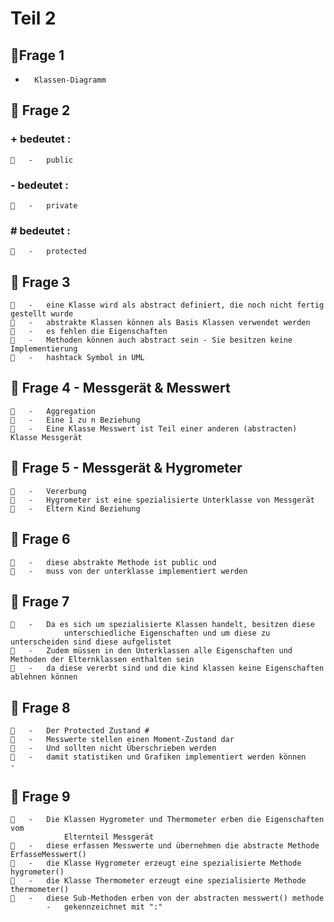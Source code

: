 ﻿# Teil 2

## 💩Frage 1  

-       Klassen-Diagramm

## 💩 Frage 2 

### +  bedeutet :
    🦊   -   public
### -  bedeutet :
    🦊   -   private
### \# bedeutet :
    🦊   -   protected

## 💩 Frage 3

    🦊   -   eine Klasse wird als abstract definiert, die noch nicht fertig gestellt wurde
    🦊   -   abstrakte Klassen können als Basis Klassen verwendet werden
    🦊   -   es fehlen die Eigenschaften 
    🦊   -   Methoden können auch abstract sein - Sie besitzen keine Implementierung 
    🦊   -   hashtack Symbol in UML

## 💩 Frage 4  - Messgerät & Messwert

    🦊   -   Aggregation
    🦊   -   Eine 1 zu n Beziehung
    🦊   -   Eine Klasse Messwert ist Teil einer anderen (abstracten) Klasse Messgerät

## 💩 Frage 5  - Messgerät & Hygrometer

    🦊   -   Vererbung
    🦊   -   Hygrometer ist eine spezialisierte Unterklasse von Messgerät
    🦊   -   Eltern Kind Beziehung

## 💩 Frage 6 

    🦊   -   diese abstrakte Methode ist public und 
    🦊   -   muss von der unterklasse implementiert werden

## 💩 Frage 7

    🦊   -   Da es sich um spezialisierte Klassen handelt, besitzen diese 
                unterschiedliche Eigenschaften und um diese zu unterscheiden sind diese aufgelistet
    🦊   -   Zudem müssen in den Unterklassen alle Eigenschaften und Methoden der Elternklassen enthalten sein
    🦊   -   da diese vererbt sind und die kind klassen keine Eigenschaften ablehnen können   

## 💩 Frage 8 

    🦊   -   Der Protected Zustand #
    🦊   -   Messwerte stellen einen Moment-Zustand dar
    🦊   -   Und sollten nicht Überschrieben werden
    🦊   -   damit statistiken und Grafiken implementiert werden können
    -   

## 💩 Frage 9

    🦊   -   Die Klassen Hygrometer und Thermometer erben die Eigenschaften vom 
                Elternteil Messgerät
    🦊   -   diese erfassen Messwerte und übernehmen die abstracte Methode ErfasseMesswert()
    🦊   -   die Klasse Hygrometer erzeugt eine spezialisierte Methode hygrometer() 
    🦊   -   die Klasse Thermometer erzeugt eine spezialisierte Methode thermometer() 
    🦊   -   diese Sub-Methoden erben von der abstracten messwert() methode
            -   gekennzeichnet mit ":" 
        